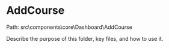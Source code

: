 # AddCourse

Path: src\components\core\Dashboard\AddCourse

Describe the purpose of this folder, key files, and how to use it.
